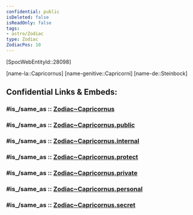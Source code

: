 ```yaml
---
confidential: public
isDeleted: false
isReadOnly: false
tags:
- astro/Zodiac
type: Zodiac
ZodiacPos: 10
---
```


[SpocWebEntityId::28098]



[name-la::Capricornus]
[name-genitive::Capricorni]
[name-de::Steinbock]


## Confidential Links & Embeds: 

### #is_/same_as :: [Zodiac~Capricornus](/_Standards/Astronomy/Star~Constellation/Zodiac~Capricornus.md) 

### #is_/same_as :: [Zodiac~Capricornus.public](/_public/Astronomy/Star~Constellation/Zodiac~Capricornus.public.md) 

### #is_/same_as :: [Zodiac~Capricornus.internal](/_internal/Astronomy/Star~Constellation/Zodiac~Capricornus.internal.md) 

### #is_/same_as :: [Zodiac~Capricornus.protect](/_protect/Astronomy/Star~Constellation/Zodiac~Capricornus.protect.md) 

### #is_/same_as :: [Zodiac~Capricornus.private](/_private/Astronomy/Star~Constellation/Zodiac~Capricornus.private.md) 

### #is_/same_as :: [Zodiac~Capricornus.personal](/_personal/Astronomy/Star~Constellation/Zodiac~Capricornus.personal.md) 

### #is_/same_as :: [Zodiac~Capricornus.secret](/_secret/Astronomy/Star~Constellation/Zodiac~Capricornus.secret.md)

